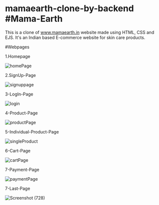# mamaearth-clone-by-backend  #Mama-Earth
This is a clone of www.mamaearth.in website made using HTML, CSS and EJS. It's an Indian based E-commerce website for skin care products.

#Webpages

1.Homepage

![homePage](https://user-images.githubusercontent.com/84259086/146634432-0cbe08e1-00f3-4ca8-ae03-24f7b62cc414.PNG)


2.SignUp-Page

![signuppage](https://user-images.githubusercontent.com/84259086/146634517-0281d2b5-d970-4482-b5f3-7346daa1b1c6.PNG)


3-LogIn-Page

![login](https://user-images.githubusercontent.com/84259086/146634526-07879324-cdc2-4b9a-bf63-66a116b9b63d.PNG)


4-Product-Page

![productPage](https://user-images.githubusercontent.com/84259086/146634449-97908f1c-41ce-4be2-8c26-e0e2479c44fc.PNG)


5-Individual-Product-Page

![singleProduct](https://user-images.githubusercontent.com/84259086/146634465-5bae8c87-2666-4803-a351-f609bcf2619e.PNG)


6-Cart-Page

![cartPage](https://user-images.githubusercontent.com/84259086/146634475-0292a54b-30de-4adf-8d83-95161d517de8.PNG)

7-Payment-Page

![paymentPage](https://user-images.githubusercontent.com/84259086/146634491-01b8e92d-536e-43e5-8fa4-c8aa4bff8699.PNG)

7-Last-Page

![Screenshot (728)](https://user-images.githubusercontent.com/69712671/160266161-7b11635d-2237-46f4-a9c4-10908b48893d.png)
